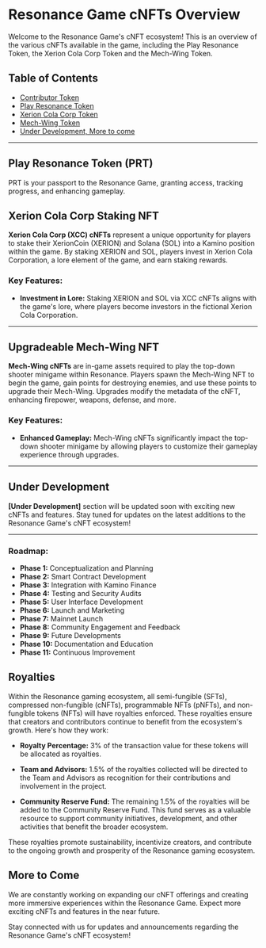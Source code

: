 # Resonance Game cNFTs Overview

Welcome to the Resonance Game's cNFT ecosystem! This is an overview of the various cNFTs available in the game, including the Play Resonance Token, the Xerion Cola Corp Token and the Mech-Wing Token.

## Table of Contents
- [Contributor Token](https://github.com/PlayResonance/whitepaper/blob/main/tokenomics/cnfts/fundr.md)
- [Play Resonance Token](https://github.com/PlayResonance/whitepaper/blob/main/tokenomics/cnfts/prt.md)
- [Xerion Cola Corp Token](https://github.com/PlayResonance/whitepaper/blob/main/tokenomics/cnfts/xerion-cola-corp.md)
- [Mech-Wing Token](https://github.com/PlayResonance/whitepaper/blob/main/tokenomics/cnfts/mech-wing.md)
- [Under Development, More to come]()

---

## Play Resonance Token (PRT)

PRT is your passport to the Resonance Game, granting access, tracking progress, and enhancing gameplay.


## Xerion Cola Corp Staking NFT

**Xerion Cola Corp (XCC) cNFTs** represent a unique opportunity for players to stake their XerionCoin (XERION) and Solana (SOL) into a Kamino position within the game. By staking XERION and SOL, players invest in Xerion Cola Corporation, a lore element of the game, and earn staking rewards.

### Key Features:
- **Investment in Lore:** Staking XERION and SOL via XCC cNFTs aligns with the game's lore, where players become investors in the fictional Xerion Cola Corporation.

---

## Upgradeable Mech-Wing NFT

**Mech-Wing cNFTs** are in-game assets required to play the top-down shooter minigame within Resonance. Players spawn the Mech-Wing NFT to begin the game, gain points for destroying enemies, and use these points to upgrade their Mech-Wing. Upgrades modify the metadata of the cNFT, enhancing firepower, weapons, defense, and more.

### Key Features:
- **Enhanced Gameplay:** Mech-Wing cNFTs significantly impact the top-down shooter minigame by allowing players to customize their gameplay experience through upgrades.

---

## Under Development

**[Under Development]** section will be updated soon with exciting new cNFTs and features. Stay tuned for updates on the latest additions to the Resonance Game's cNFT ecosystem!

---


### Roadmap:
- **Phase 1:** Conceptualization and Planning
- **Phase 2:** Smart Contract Development
- **Phase 3:** Integration with Kamino Finance
- **Phase 4:** Testing and Security Audits
- **Phase 5:** User Interface Development
- **Phase 6:** Launch and Marketing
- **Phase 7:** Mainnet Launch
- **Phase 8:** Community Engagement and Feedback
- **Phase 9:** Future Developments
- **Phase 10:** Documentation and Education
- **Phase 11:** Continuous Improvement

## Royalties

Within the Resonance gaming ecosystem, all semi-fungible (SFTs), compressed non-fungible (cNFTs), programmable NFTs (pNFTs), and non-fungible tokens (NFTs) will have royalties enforced. These royalties ensure that creators and contributors continue to benefit from the ecosystem's growth. Here's how they work:

- **Royalty Percentage:** 3% of the transaction value for these tokens will be allocated as royalties.

- **Team and Advisors:** 1.5% of the royalties collected will be directed to the Team and Advisors as recognition for their contributions and involvement in the project.

- **Community Reserve Fund:** The remaining 1.5% of the royalties will be added to the Community Reserve Fund. This fund serves as a valuable resource to support community initiatives, development, and other activities that benefit the broader ecosystem.

These royalties promote sustainability, incentivize creators, and contribute to the ongoing growth and prosperity of the Resonance gaming ecosystem.


## More to Come

We are constantly working on expanding our cNFT offerings and creating more immersive experiences within the Resonance Game. Expect more exciting cNFTs and features in the near future.

Stay connected with us for updates and announcements regarding the Resonance Game's cNFT ecosystem!


